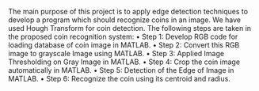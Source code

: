 The main purpose of this project is to apply edge detection techniques to develop a program which 
should recognize coins in an image.
We have used Hough Transform for coin detection.
The following steps are taken in the proposed coin recognition system: 
• Step 1: Develop RGB code for loading database of coin image in MATLAB.
• Step 2: Convert this RGB image to grayscale Image using MATLAB. 
• Step 3: Applied Image Thresholding on Gray Image in MATLAB. 
• Step 4: Crop the coin image automatically in MATLAB. 
• Step 5: Detection of the Edge of Image in MATLAB.
• Step 6: Recognize the coin using its centroid and radius.
